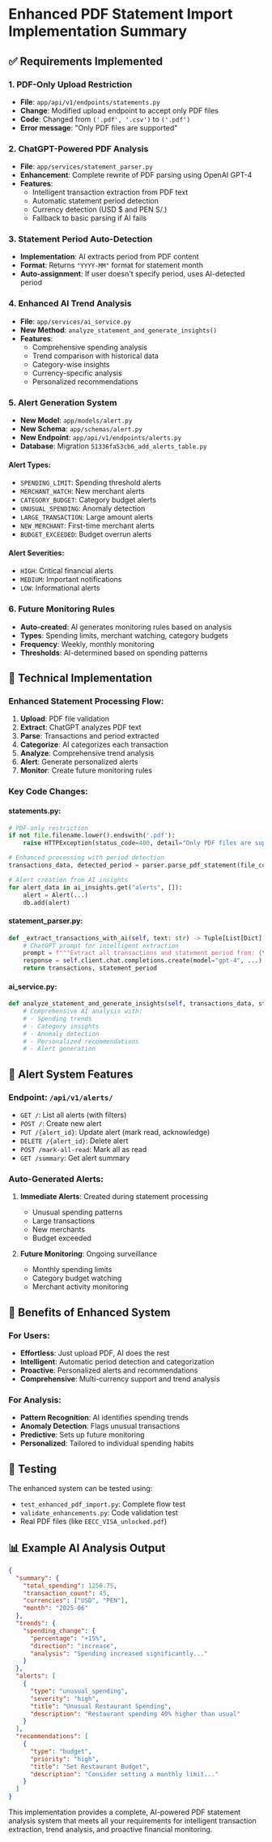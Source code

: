 # Enhanced PDF Statement Import Implementation Summary

## ✅ Requirements Implemented

### 1. **PDF-Only Upload Restriction**

- **File**: `app/api/v1/endpoints/statements.py`
- **Change**: Modified upload endpoint to accept only PDF files
- **Code**: Changed from `('.pdf', '.csv')` to `('.pdf')`
- **Error message**: "Only PDF files are supported"

### 2. **ChatGPT-Powered PDF Analysis**

- **File**: `app/services/statement_parser.py`
- **Enhancement**: Complete rewrite of PDF parsing using OpenAI GPT-4
- **Features**:
  - Intelligent transaction extraction from PDF text
  - Automatic statement period detection
  - Currency detection (USD $ and PEN S/.)
  - Fallback to basic parsing if AI fails

### 3. **Statement Period Auto-Detection**

- **Implementation**: AI extracts period from PDF content
- **Format**: Returns `"YYYY-MM"` format for statement month
- **Auto-assignment**: If user doesn't specify period, uses AI-detected period

### 4. **Enhanced AI Trend Analysis**

- **File**: `app/services/ai_service.py`
- **New Method**: `analyze_statement_and_generate_insights()`
- **Features**:
  - Comprehensive spending analysis
  - Trend comparison with historical data
  - Category-wise insights
  - Currency-specific analysis
  - Personalized recommendations

### 5. **Alert Generation System**

- **New Model**: `app/models/alert.py`
- **New Schema**: `app/schemas/alert.py`
- **New Endpoint**: `app/api/v1/endpoints/alerts.py`
- **Database**: Migration `51336fa53cb6_add_alerts_table.py`

#### Alert Types:

- `SPENDING_LIMIT`: Spending threshold alerts
- `MERCHANT_WATCH`: New merchant alerts
- `CATEGORY_BUDGET`: Category budget alerts
- `UNUSUAL_SPENDING`: Anomaly detection
- `LARGE_TRANSACTION`: Large amount alerts
- `NEW_MERCHANT`: First-time merchant alerts
- `BUDGET_EXCEEDED`: Budget overrun alerts

#### Alert Severities:

- `HIGH`: Critical financial alerts
- `MEDIUM`: Important notifications
- `LOW`: Informational alerts

### 6. **Future Monitoring Rules**

- **Auto-created**: AI generates monitoring rules based on analysis
- **Types**: Spending limits, merchant watching, category budgets
- **Frequency**: Weekly, monthly monitoring
- **Thresholds**: AI-determined based on spending patterns

## 🔧 Technical Implementation

### Enhanced Statement Processing Flow:

1. **Upload**: PDF file validation
2. **Extract**: ChatGPT analyzes PDF text
3. **Parse**: Transactions and period extracted
4. **Categorize**: AI categorizes each transaction
5. **Analyze**: Comprehensive trend analysis
6. **Alert**: Generate personalized alerts
7. **Monitor**: Create future monitoring rules

### Key Code Changes:

#### statements.py:

```python
# PDF-only restriction
if not file.filename.lower().endswith('.pdf'):
    raise HTTPException(status_code=400, detail="Only PDF files are supported")

# Enhanced processing with period detection
transactions_data, detected_period = parser.parse_pdf_statement(file_content)

# Alert creation from AI insights
for alert_data in ai_insights.get("alerts", []):
    alert = Alert(...)
    db.add(alert)
```

#### statement_parser.py:

```python
def _extract_transactions_with_ai(self, text: str) -> Tuple[List[Dict], Optional[str]]:
    # ChatGPT prompt for intelligent extraction
    prompt = f"""Extract all transactions and statement period from: {text}"""
    response = self.client.chat.completions.create(model="gpt-4", ...)
    return transactions, statement_period
```

#### ai_service.py:

```python
def analyze_statement_and_generate_insights(self, transactions_data, statement_month, user_history):
    # Comprehensive AI analysis with:
    # - Spending trends
    # - Category insights
    # - Anomaly detection
    # - Personalized recommendations
    # - Alert generation
```

## 🚨 Alert System Features

### Endpoint: `/api/v1/alerts/`

- `GET /`: List all alerts (with filters)
- `POST /`: Create new alert
- `PUT /{alert_id}`: Update alert (mark read, acknowledge)
- `DELETE /{alert_id}`: Delete alert
- `POST /mark-all-read`: Mark all as read
- `GET /summary`: Get alert summary

### Auto-Generated Alerts:

1. **Immediate Alerts**: Created during statement processing

   - Unusual spending patterns
   - Large transactions
   - New merchants
   - Budget exceeded

2. **Future Monitoring**: Ongoing surveillance
   - Monthly spending limits
   - Category budget watching
   - Merchant activity monitoring

## 🎯 Benefits of Enhanced System

### For Users:

- **Effortless**: Just upload PDF, AI does the rest
- **Intelligent**: Automatic period detection and categorization
- **Proactive**: Personalized alerts and recommendations
- **Comprehensive**: Multi-currency support and trend analysis

### For Analysis:

- **Pattern Recognition**: AI identifies spending trends
- **Anomaly Detection**: Flags unusual transactions
- **Predictive**: Sets up future monitoring
- **Personalized**: Tailored to individual spending habits

## 🧪 Testing

The enhanced system can be tested using:

- `test_enhanced_pdf_import.py`: Complete flow test
- `validate_enhancements.py`: Code validation test
- Real PDF files (like `EECC_VISA_unlocked.pdf`)

## 📊 Example AI Analysis Output

```json
{
  "summary": {
    "total_spending": 1250.75,
    "transaction_count": 45,
    "currencies": ["USD", "PEN"],
    "month": "2025-06"
  },
  "trends": {
    "spending_change": {
      "percentage": "+15%",
      "direction": "increase",
      "analysis": "Spending increased significantly..."
    }
  },
  "alerts": [
    {
      "type": "unusual_spending",
      "severity": "high",
      "title": "Unusual Restaurant Spending",
      "description": "Restaurant spending 40% higher than usual"
    }
  ],
  "recommendations": [
    {
      "type": "budget",
      "priority": "high",
      "title": "Set Restaurant Budget",
      "description": "Consider setting a monthly limit..."
    }
  ]
}
```

This implementation provides a complete, AI-powered PDF statement analysis system that meets all your requirements for intelligent transaction extraction, trend analysis, and proactive financial monitoring.

